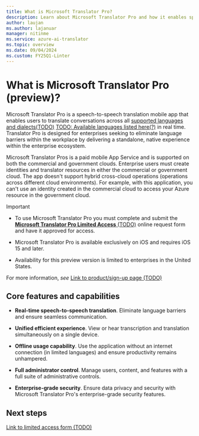 ```yaml
---
title: What is Microsoft Translator Pro?
description: Learn about Microsoft Translator Pro and how it enables speech-to-speech translated conversations within your enterprise ecosystem.
author: laujan
ms.author: lajanuar
manager: nitinme
ms.service: azure-ai-translator
ms.topic: overview
ms.date: 09/04/2024
ms.custom: FY25Q1-Linter
---
```


# What is Microsoft Translator Pro (preview)?

Microsoft Translator Pro is a speech-to-speech translation mobile app that enables users to translate conversations across all [supported languages and dialects(TODO)](TODO) [TODO: Available languages listed here(?)](https://www.microsoft.com/translator/languages/) in real time. Translator Pro is designed for enterprises seeking to eliminate language barriers within the workplace by delivering a standalone, native experience within the enterprise ecosystem.

Microsoft Translator Pros is a paid mobile App Service and is supported on both the commercial and government clouds. Enterprise users must create identities and translator resources in either the commercial or government cloud. The app doesn't support hybrid cross-cloud operations (operations across different cloud environments). For example, with this application, you can't use an identity created in the commercial cloud to access your Azure resource in the government cloud.

  > [!IMPORTANT]
  >
  > * To use Microsoft Translator Pro you must complete and submit the [**Microsoft Translator Pro Limited Access** (TODO)](TODO) online request form and have it approved for access.
  >
  > * Microsoft Translator Pro is available exclusively on iOS and requires iOS 15 and later.
  >
  > * Availability for this preview version is limited to enterprises in the United States.
  >
  > For more information, *see* [Link to product/sign-up page (TODO)](TODO)

## Core features and capabilities

* **Real-time speech-to-speech translation**. Eliminate language barriers and ensure seamless communication.

* **Unified efficient experience**. View or hear transcription and translation simultaneously on a single device.

* **Offline usage capability**. Use the application without an internet connection (in limited languages) and ensure productivity remains unhampered.

* **Full administrator control**. Manage users, content, and features with a full suite of administrative controls.

* **Enterprise-grade security**. Ensure data privacy and security with Microsoft Translator Pro's enterprise-grade security features.

## Next steps

[Link to limited access form (TODO)](TODO)
